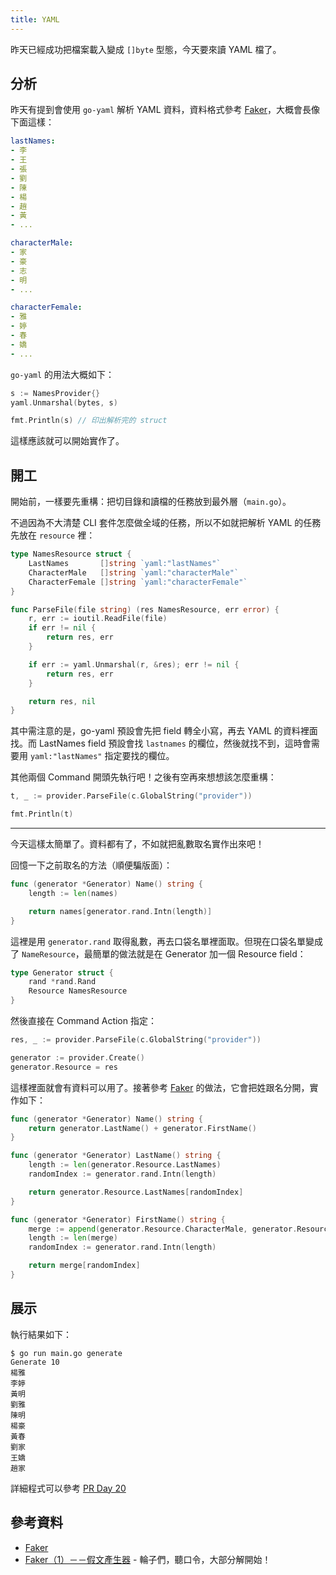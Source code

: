 ```yaml
---
title: YAML
---
```


昨天已經成功把檔案載入變成 `[]byte` 型態，今天要來讀 YAML 檔了。

## 分析

昨天有提到會使用 `go-yaml` 解析 YAML 資料，資料格式參考 [Faker](https://github.com/fzaninotto/Faker/blob/v1.7.1/src/Faker/Provider/zh_TW/Person.php)，大概會長像下面這樣：

```yaml
lastNames:
- 李
- 王
- 張
- 劉
- 陳
- 楊
- 趙
- 黃
- ...

characterMale:
- 家
- 豪
- 志
- 明
- ...

characterFemale:
- 雅
- 婷
- 春
- 嬌
- ...
```

`go-yaml` 的用法大概如下：

```go
s := NamesProvider{}
yaml.Unmarshal(bytes, s)

fmt.Println(s) // 印出解析完的 struct
```

這樣應該就可以開始實作了。

## 開工

開始前，一樣要先重構：把切目錄和讀檔的任務放到最外層（`main.go`）。

不過因為不大清楚 CLI 套件怎麼做全域的任務，所以不如就把解析 YAML 的任務先放在 `resource` 裡：

```go
type NamesResource struct {
	LastNames       []string `yaml:"lastNames"`
	CharacterMale   []string `yaml:"characterMale"`
	CharacterFemale []string `yaml:"characterFemale"`
}

func ParseFile(file string) (res NamesResource, err error) {
	r, err := ioutil.ReadFile(file)
	if err != nil {
		return res, err
	}

	if err := yaml.Unmarshal(r, &res); err != nil {
		return res, err
	}

	return res, nil
}
```

其中需注意的是，go-yaml 預設會先把 field 轉全小寫，再去 YAML 的資料裡面找。而 LastNames field 預設會找 `lastnames` 的欄位，然後就找不到，這時會需要用 `yaml:"lastNames"` 指定要找的欄位。

其他兩個 Command 開頭先執行吧！之後有空再來想想該怎麼重構：

```go
t, _ := provider.ParseFile(c.GlobalString("provider"))

fmt.Println(t)
```

---

今天這樣太簡單了。資料都有了，不如就把亂數取名實作出來吧！

回憶一下之前取名的方法（順便騙版面）：

```go
func (generator *Generator) Name() string {
	length := len(names)

	return names[generator.rand.Intn(length)]
}
```

這裡是用 `generator.rand` 取得亂數，再去口袋名單裡面取。但現在口袋名單變成了 `NameResource`，最簡單的做法就是在 Generator 加一個 Resource field：

```go
type Generator struct {
	rand *rand.Rand
	Resource NamesResource
}
```

然後直接在 Command Action 指定：

```go
res, _ := provider.ParseFile(c.GlobalString("provider"))

generator := provider.Create()
generator.Resource = res
```

這樣裡面就會有資料可以用了。接著參考 [Faker](https://github.com/fzaninotto/Faker/blob/v1.7.1/src/Faker/Provider/Person.php) 的做法，它會把姓跟名分開，實作如下：

```go
func (generator *Generator) Name() string {
	return generator.LastName() + generator.FirstName()
}

func (generator *Generator) LastName() string {
	length := len(generator.Resource.LastNames)
	randomIndex := generator.rand.Intn(length)

	return generator.Resource.LastNames[randomIndex]
}

func (generator *Generator) FirstName() string {
	merge := append(generator.Resource.CharacterMale, generator.Resource.CharacterFemale...)
	length := len(merge)
	randomIndex := generator.rand.Intn(length)

	return merge[randomIndex]
}
```

## 展示

執行結果如下：

```
$ go run main.go generate
Generate 10
楊雅
李婷
黃明
劉雅
陳明
楊豪
黃春
劉家
王嬌
趙家
```

詳細程式可以參考 [PR Day 20](https://github.com/MilesChou/namer/pull/6)

## 參考資料

* [Faker](https://github.com/fzaninotto/Faker)
* [Faker（1）－－假文產生器][] - 輪子們，聽口令，大部分解開始！

[Faker（1）－－假文產生器]: /src/ironman-decompose-wheels/day06.md
